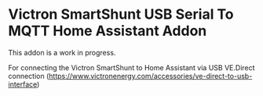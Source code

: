 # Victron SmartShunt USB Serial To MQTT Home Assistant Addon
This addon is a work in progress.

For connecting the Victron SmartShunt to Home Assistant via USB VE.Direct connection (https://www.victronenergy.com/accessories/ve-direct-to-usb-interface)
